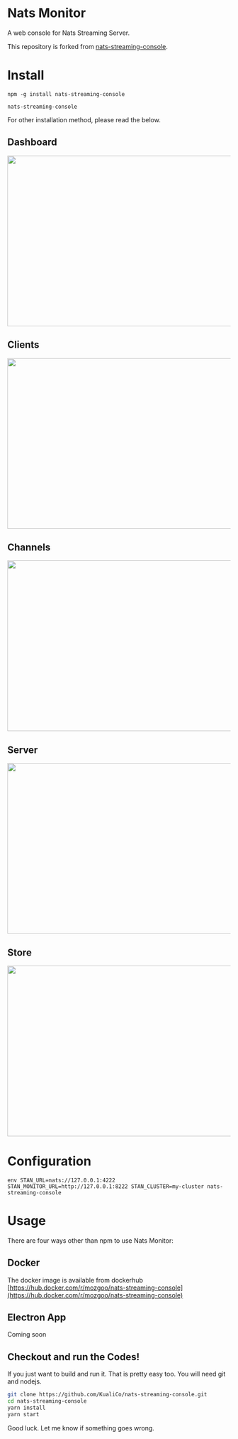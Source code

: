 # Nats Monitor

A web console for Nats Streaming Server.

This repository is forked from [nats-streaming-console](https://github.com/KualiCo/nats-streaming-console).

# Install

```
npm -g install nats-streaming-console

nats-streaming-console
```

For other installation method, please read the below.

## Dashboard

<img src="https://s3-us-west-2.amazonaws.com/co.kuali.docs/nsc-ss-home.png" width="512" height="384" />

## Clients

<img src="https://s3-us-west-2.amazonaws.com/co.kuali.docs/nsc-ss-clients.png" width="512" height="384" />

## Channels

<img src="https://s3-us-west-2.amazonaws.com/co.kuali.docs/nsc-ss-channels.png" width="512" height="384" />

## Server

<img src="https://s3-us-west-2.amazonaws.com/co.kuali.docs/nsc-ss-server.png" width="512" height="384" />

## Store

<img src="https://s3-us-west-2.amazonaws.com/co.kuali.docs/nsc-ss-store.png" width="512" height="384" />

# Configuration

```
env STAN_URL=nats://127.0.0.1:4222 STAN_MONITOR_URL=http://127.0.0.1:8222 STAN_CLUSTER=my-cluster nats-streaming-console

```

# Usage

There are four ways other than npm to use Nats Monitor:

## Docker

The docker image is available from dockerhub
[https://hub.docker.com/r/mozgoo/nats-streaming-console](https://hub.docker.com/r/mozgoo/nats-streaming-console)

## Electron App

Coming soon

## Checkout and run the Codes!

If you just want to build and run it. That is pretty easy too. You will need git and nodejs.

```sh
git clone https://github.com/KualiCo/nats-streaming-console.git
cd nats-streaming-console
yarn install
yarn start
```

Good luck. Let me know if something goes wrong.
